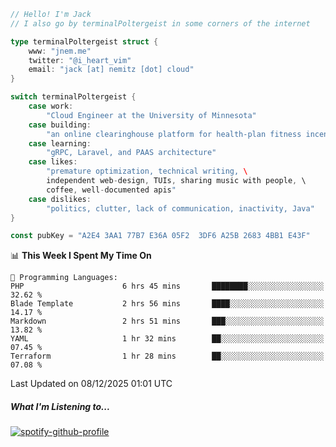 ```go
// Hello! I'm Jack
// I also go by terminalPoltergeist in some corners of the internet

type terminalPoltergeist struct {
    www: "jnem.me"
    twitter: "@i_heart_vim"
    email: "jack [at] nemitz [dot] cloud"
}

switch terminalPoltergeist {
    case work:
        "Cloud Engineer at the University of Minnesota"
    case building:
        "an online clearinghouse platform for health-plan fitness incentive programs"
    case learning:
        "gRPC, Laravel, and PAAS architecture"
    case likes:
        "premature optimization, technical writing, \
        independent web-design, TUIs, sharing music with people, \
        coffee, well-documented apis"
    case dislikes:
        "politics, clutter, lack of communication, inactivity, Java"
}

const pubKey = "A2E4 3AA1 77B7 E36A 05F2  3DF6 A25B 2683 4BB1 E43F"
```

<!--START_SECTION:waka-->
📊 **This Week I Spent My Time On** 

```text
💬 Programming Languages: 
PHP                      6 hrs 45 mins       ████████░░░░░░░░░░░░░░░░░   32.62 % 
Blade Template           2 hrs 56 mins       ████░░░░░░░░░░░░░░░░░░░░░   14.17 % 
Markdown                 2 hrs 51 mins       ███░░░░░░░░░░░░░░░░░░░░░░   13.82 % 
YAML                     1 hr 32 mins        ██░░░░░░░░░░░░░░░░░░░░░░░   07.45 % 
Terraform                1 hr 28 mins        ██░░░░░░░░░░░░░░░░░░░░░░░   07.08 % 
```


 Last Updated on 08/12/2025 01:01 UTC
<!--END_SECTION:waka-->

##### What I'm Listening to...

[![spotify-github-profile](https://jnem.me/listening-item?maxAge=2592000)](https://jnem.me/listening)
